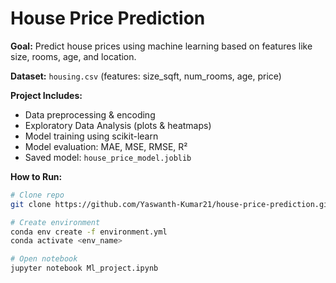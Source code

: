 # House Price Prediction

**Goal:** Predict house prices using machine learning based on features like size, rooms, age, and location.

**Dataset:** `housing.csv` (features: size_sqft, num_rooms, age, price)

**Project Includes:**
- Data preprocessing & encoding
- Exploratory Data Analysis (plots & heatmaps)
- Model training using scikit-learn
- Model evaluation: MAE, MSE, RMSE, R²
- Saved model: `house_price_model.joblib`

**How to Run:**
```bash
# Clone repo
git clone https://github.com/Yaswanth-Kumar21/house-price-prediction.git

# Create environment
conda env create -f environment.yml
conda activate <env_name>

# Open notebook
jupyter notebook Ml_project.ipynb

